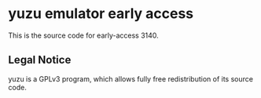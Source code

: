 yuzu emulator early access
=============

This is the source code for early-access 3140.

## Legal Notice

yuzu is a GPLv3 program, which allows fully free redistribution of its source code.